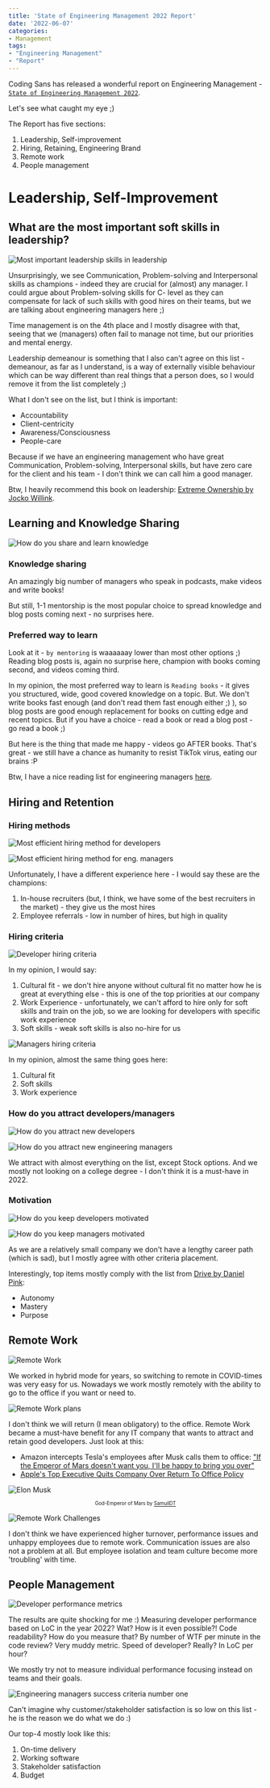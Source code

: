 ```yaml
---
title: 'State of Engineering Management 2022 Report'
date: '2022-06-07'
categories:
- Management
tags:
- "Engineering Management"
- "Report"
---
```


Coding Sans has released a wonderful report on Engineering Management - [`State of Engineering Management 2022`](https://codingsans.com/blog/engineering-management).

Let's see what caught my eye ;)

The Report has five sections:
1. Leadership, Self-improvement
2. Hiring, Retaining, Engineering Brand
3. Remote work
4. People management

# Leadership, Self-Improvement

## What are the most important soft skills in leadership?

![Most important leadership skills in leadership](../assets/images/2022-06-07-state-of-engineering-management-2022/leadership%20skills.png)


Unsurprisingly, we see Communication, Problem-solving and Interpersonal skills as champions - indeed they are crucial for (almost) any manager. I could argue about Problem-solving skills for C- level as they can compensate for lack of such skills with good hires on their teams, but we are talking about engineering managers here ;)

Time management is on the 4th place and I mostly disagree with that, seeing that we (managers) often fail to manage not time, but our priorities and mental energy.

Leadership demeanour is something that I also can't agree on this list - demeanour, as far as I understand, is a way of externally visible behaviour which can be way different than real things that a person does, so I would remove it from the list completely ;)

What I don't see on the list, but I think is important:
- Accountability
- Client-centricity
- Awareness/Сonsciousness
- People-care

Because if we have an engineering management who have great Communication, Problem-solving, Interpersonal skills, but have zero care for the client and his team - I don't think we can call him a good manager.

Btw, I heavily recommend this book on leadership: [Extreme Ownership by Jocko Willink](2022-04-11-extreme-ownership-book-notes.md).

## Learning and Knowledge Sharing


![How do you share and learn knowledge](../assets/images/2022-06-07-state-of-engineering-management-2022/knowledge%20sharing.png)

### Knowledge sharing

An amazingly big number of managers who speak in podcasts, make videos and write books!

But still, 1-1 mentorship is the most popular choice to spread knowledge and blog posts coming next - no surprises here.

### Preferred way to learn

Look at it - `by mentoring` is waaaaaay lower than most other options ;) 
Reading blog posts is, again no surprise here, champion with books coming second, and videos coming third.

In my opinion, the most preferred way to learn is `Reading books` - it gives you structured, wide, good covered knowledge on a topic.
But. We don't write books fast enough (and don't read them fast enough either ;) ), so blog posts are good enough replacement for books on cutting edge and recent topics. But if you have a choice - read a book or read a blog post - go read a book ;)

But here is the thing that made me happy - videos go AFTER books. That's great - we still have a chance as humanity to resist TikTok virus, eating our brains :P

Btw, I have a nice reading list for engineering managers [here](2022-04-12-team-lead-starter-books.md).

## Hiring and Retention

### Hiring methods

![Most efficient hiring method for developers](../assets/images/2022-06-07-state-of-engineering-management-2022/developer%20hiring%20method.png)

![Most efficient hiring method for eng. managers](../assets/images/2022-06-07-state-of-engineering-management-2022/manager%20hiring%20method.png)

Unfortunately, I have a different experience here - I would say these are the champions:
1. In-house recruiters (but, I think, we have some of the best recruiters in the market) - they give us the most hires
2. Employee referrals - low in number of hires, but high in quality

### Hiring criteria

![Developer hiring criteria](../assets/images/2022-06-07-state-of-engineering-management-2022/developer%20hiring%20criteria.png)

In my opinion, I would say:
1. Cultural fit - we don't hire anyone without cultural fit no matter how he is great at everything else - this is one of the top priorities at our company
2. Work Experience - unfortunately, we can't afford to hire only for soft skills and train on the job, so we are looking for developers with specific work experience
3. Soft skills - weak soft skills is also no-hire for us

![Managers hiring criteria](../assets/images/2022-06-07-state-of-engineering-management-2022/manager%20hiring%20criteria.png)

In my opinion, almost the same thing goes here:
1. Cultural fit
2. Soft skills
3. Work experience

### How do you attract developers/managers

![How do you attract new developers](../assets/images/2022-06-07-state-of-engineering-management-2022/attract%20developers.png)

![How do you attract new engineering managers](../assets/images/2022-06-07-state-of-engineering-management-2022/attract%20managers.png)

We attract with almost everything on the list, except Stock options.
And we mostly not looking on a college degree - I don't think it is a must-have in 2022.

### Motivation

![How do you keep developers motivated](../assets/images/2022-06-07-state-of-engineering-management-2022/developer%20motivation.png)

![How do you keep managers motivated](../assets/images/2022-06-07-state-of-engineering-management-2022/manager%20motivation.png)

As we are a relatively small company we don't have a lengthy career path (which is sad), but I mostly agree with other criteria placement.

Interestingly, top items mostly comply with the list from [Drive by Daniel Pink](https://www.amazon.com/Drive-Surprising-Truth-About-Motivates/dp/1594484805):
- Autonomy
- Mastery
- Purpose


## Remote Work

![Remote Work](../assets/images/2022-06-07-state-of-engineering-management-2022/remote%20work.png)

We worked in hybrid mode for years, so switching to remote in COVID-times was very easy for us.
Nowadays we work mostly remotely with the ability to go to the office if you want or need to.

![Remote Work plans](../assets/images/2022-06-07-state-of-engineering-management-2022/remote%20plans.png)

I don't think we will return (I mean obligatory) to the office. Remote Work became a must-have benefit for any IT company that wants to attract and retain good developers.
Just look at this:
- Amazon intercepts Tesla's employees after Musk calls them to office: ["If the Emperor of Mars doesn't want you, I'll be happy to bring you over"](https://www.businessinsider.in/tech/news/recruiters-at-major-companies-like-amazon-are-going-after-tesla-employees-angered-by-elon-musks-return-to-office-demand-if-the-emperor-of-mars-doesnt-want-you-ill-be-happy-to-bring-you-over/articleshow/91990873.cms)
- [Apple's Top Executive Quits Company Over Return To Office Policy](https://www.ndtv.com/world-news/apples-top-executive-quits-company-over-return-to-office-policy-report-2962565)

![Elon Musk](../assets/images/2022-06-07-state-of-engineering-management-2022/god_emperor_of_mars_elon_musk_by_samuildt_dcc8pr5-fullview.jpg)
<center><sup><sub>God-Emperor of Mars by <a href="https://www.deviantart.com/samuildt/art/God-Emperor-of-Mars-Elon-Musk-746156129">SamuilDT</a></sub></sup></center>

![Remote Work Challenges](../assets/images/2022-06-07-state-of-engineering-management-2022/remote%20challenges.png)

I don't think we have experienced higher turnover, performance issues and unhappy employees due to remote work.
Communication issues are also not a problem at all.
But employee isolation and team culture become more 'troubling' with time.

## People Management

![Developer performance metrics](../assets/images/2022-06-07-state-of-engineering-management-2022/developer%20performance%20metrics.png)

The results are quite shocking for me :)
Measuring developer performance based on LoC in the year 2022? Wat? How is it even possible?!
Code readability? How do you measure that? By number of WTF per minute in the code review? Very muddy metric.
Speed of developer? Really? In LoC per hour? 

We mostly try not to measure individual performance focusing instead on teams and their goals.

![Engineering managers success criteria number one](../assets/images/2022-06-07-state-of-engineering-management-2022/manager%20success%20criteria.png)

Can't imagine why customer/stakeholder satisfaction is so low on this list - he is the reason we do what we do :)

Our top-4 mostly look like this:
1. On-time delivery
2. Working software
3. Stakeholder satisfaction
4. Budget



